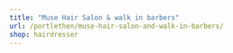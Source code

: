 ```yaml
---
title: "Muse Hair Salon & walk in barbers"
url: /portlethen/muse-hair-salon-and-walk-in-barbers/
shop: hairdresser
---
```

